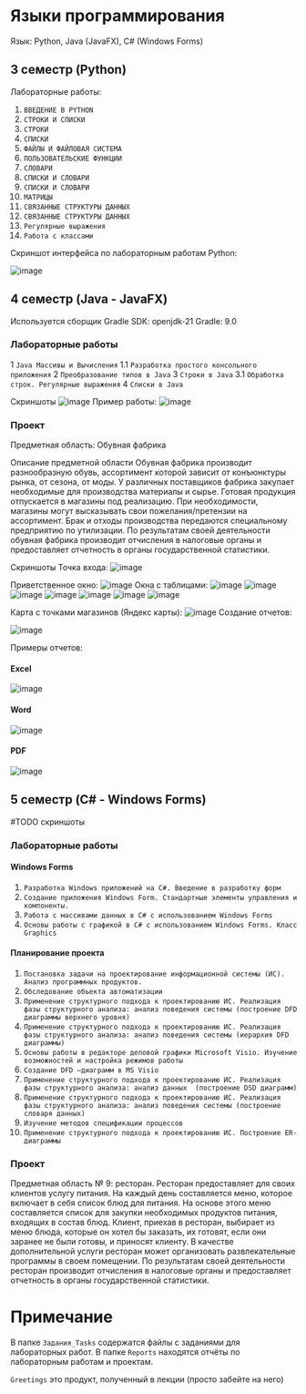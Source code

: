 
# Языки программирования

Язык: Python, Java (JavaFX), C# (Windows Forms)



## 3 семестр (Python)

Лабораторные работы:
1. `ВВЕДЕНИЕ В PYTHON`
2. `СТРОКИ И СПИСКИ`
3. `СТРОКИ`
4. `СПИСКИ`
5. `ФАЙЛЫ И ФАЙЛОВАЯ СИСТЕМА`
6. `ПОЛЬЗОВАТЕЛЬСКИЕ ФУНКЦИИ`
7. `СЛОВАРИ`
8. `СПИСКИ И СЛОВАРИ`
9. `СПИСКИ И СЛОВАРИ`
10. `МАТРИЦЫ`
11. `СВЯЗАННЫЕ СТРУКТУРЫ ДАННЫХ`
12. `СВЯЗАННЫЕ СТРУКТУРЫ ДАННЫХ`
13. `Регулярные выражения`
14. `Работа с классами`

Скриншот интерфейса по лабораторным работам Python:

![image](https://github.com/Kikuzawa/DSTU_VKB/blob/main/Programming_Languages/Screenshots/screenshot_02122024_103613.png)


## 4 семестр (Java - JavaFX)

Используется сборщик Gradle
SDK: openjdk-21
Gradle: 9.0

### Лабораторные работы
1 `Java Массивы и Вычисления`
1.1 `Разработка простого консольного приложения`
2 `Преобразование типов в Java`
3 `Строки в Java`
3.1 `Обработка строк. Регулярные выражения`
4 `Списки в Java`

Скриншоты
![image](https://github.com/Kikuzawa/DSTU_VKB/blob/main/Programming_Languages/Screenshots/Pasted%20image%2020240429112148.png)
Пример работы:
![image](https://github.com/Kikuzawa/DSTU_VKB/blob/main/Programming_Languages/Screenshots/Pasted%20image%2020240429112225.png)



### Проект

Предметная область: Обувная фабрика

Описание предметной области
Обувная фабрика производит разнообразную обувь, ассортимент которой зависит от конъюнктуры рынка, от сезона, от моды. У различных поставщиков фабрика закупает необходимые для производства материалы и сырье. Готовая продукция отпускается в магазины под реализацию. При необходимости, магазины могут высказывать свои пожелания/претензии на ассортимент. Брак и отходы производства передаются специальному предприятию по утилизации. По результатам своей деятельности обувная фабрика производит отчисления в налоговые органы и предоставляет отчетность в органы государственной статистики.


Скриншоты
Точка входа:
![image](https://github.com/Kikuzawa/DSTU_VKB/blob/main/Programming_Languages/Screenshots/Pasted%20image%2020240429111530.png)

Приветственное окно:
![image](https://github.com/Kikuzawa/DSTU_VKB/blob/main/Programming_Languages/Screenshots/Pasted-image-20240429111202.png)
Окна с таблицами:
![image](https://github.com/Kikuzawa/DSTU_VKB/blob/main/Programming_Languages/Screenshots/Pasted%20image%2020240429111332.png)
![image](https://github.com/Kikuzawa/DSTU_VKB/blob/main/Programming_Languages/Screenshots/Pasted%20image%2020240429111401.png)
![image](https://github.com/Kikuzawa/DSTU_VKB/blob/main/Programming_Languages/Screenshots/Pasted%20image%2020240429111416.png)
![image](https://github.com/Kikuzawa/DSTU_VKB/blob/main/Programming_Languages/Screenshots/Pasted%20image%2020240429111424.png)
![image](https://github.com/Kikuzawa/DSTU_VKB/blob/main/Programming_Languages/Screenshots/Pasted%20image%2020240429111432.png)
![image](https://github.com/Kikuzawa/DSTU_VKB/blob/main/Programming_Languages/Screenshots/Pasted%20image%2020240429111442.png)
![image](https://github.com/Kikuzawa/DSTU_VKB/blob/main/Programming_Languages/Screenshots/Pasted%20image%2020240429111445.png)

Карта с точками магазинов (Яндекс карты):
![image](https://github.com/Kikuzawa/DSTU_VKB/blob/main/Programming_Languages/Screenshots/Pasted%20image%2020240429111355.png)
Создание отчетов:

![image](https://github.com/Kikuzawa/DSTU_VKB/blob/main/Programming_Languages/Screenshots/Pasted%20image%2020240429111738.png)


Примеры отчетов:
#### Excel
![image](https://github.com/Kikuzawa/DSTU_VKB/blob/main/Programming_Languages/Screenshots/Pasted%20image%2020240429111453.png)
#### Word
![image](https://github.com/Kikuzawa/DSTU_VKB/blob/main/Programming_Languages/Screenshots/Pasted%20image%2020240429111458.png)
#### PDF
![image](https://github.com/Kikuzawa/DSTU_VKB/blob/main/Programming_Languages/Screenshots/Pasted%20image%2020240429111517.png)

## 5 семестр (C# - Windows Forms)

#TODO скриншоты

### Лабораторные работы

#### Windows Forms
1. `Разработка Windows приложений на C#. Введение в разработку форм`
2. `Создание приложения Windows Form. Стандартные элементы управления и компоненты.`
3. `Работа с массивами данных в C# с использованием Windows Forms`
4. `Основы работы с графикой в C# с использованием Windows Forms. Класс Graphics`

#### Планирование проекта
1. `Постановка задачи на проектирование информационной системы (ИС). Анализ программных продуктов.`
2. `Обследование объекта автоматизации`
3. `Применение структурного подхода к проектированию ИС. Реализация фазы структурного анализа: анализ поведения системы (построение DFD диаграммы верхнего уровня)`
4. `Применение структурного подхода к проектированию ИС. Реализация фазы структурного анализа: анализ поведения системы (иерархия DFD диаграммы)`
5. `Основы работы в редакторе деловой графики Microsoft Visio. Изучение возможностей и настройка режимов работы`
6. `Создание DFD –диаграмм в MS Visio`
7. `Применение структурного подхода к проектированию ИС. Реализация фазы структурного анализа: анализ данных  (построение DSD диаграмм)`
8. `Применение структурного подхода к проектированию ИС. Реализация фазы структурного анализа: анализ поведения системы (построение словаря данных)`
9. `Изучение методов спецификации процессов`
10. `Применение структурного подхода к проектированию ИС. Построение ER-диаграммы`


### Проект


Предметная область № 9: ресторан.
Ресторан предоставляет для своих клиентов услугу питания. На каждый день составляется меню, которое включает в себя список блюд для питания. На основе этого меню составляется список для закупки необходимых продуктов питания, входящих в состав блюд. Клиент, приехав в ресторан, выбирает из меню блюда, которые он хотел бы заказать, их готовят, если они заранее не были готовы, и приносят клиенту. В качестве дополнительной услуги ресторан может организовать развлекательные программы в своем помещении. По результатам своей деятельности ресторан производит отчисления в налоговые органы и предоставляет отчетность в органы государственной статистики.


# Примечание

В папке `Задания_Tasks` содержатся файлы с заданиями для лабораторных работ.
В папке `Reports` находятся отчёты по лабораторным работам и проектам.

`Greetings` это продукт, полученный в лекции (просто забейте на него)

